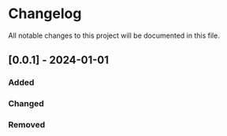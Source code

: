 # Changelog
All notable changes to this project will be documented in this file.
## [0.0.1] - 2024-01-01
### Added
### Changed
### Removed